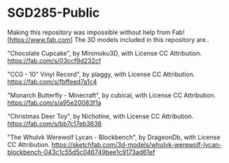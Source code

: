 # SGD285-Public

Making this repository was impossible without help from Fab! [https://www.fab.com]
The 3D models included in this repository are..

"Chocolate Cupcake", by Minimoku3D, with License CC Attribution. https://fab.com/s/03ccf9d232cf

"CC0 - 10" Vinyl Record", by plaggy, with License CC Attribution. https://fab.com/s/fbffeed7a1c4

"Monarch Butterfly - Minecraft", by cubical, with License CC Attribution. https://fab.com/s/a95e20083f1a

"Christmas Deer Toy", by Nichotine, with License CC Attribution. https://fab.com/s/bb7c17eb3638

"The Whulvk Werewolf Lycan - Blockbench", by DrageonDb, with License CC Attribution. https://sketchfab.com/3d-models/whulvk-werewolf-lycan-blockbench-043c1c55d5c046749bee1c9173ad61ef
